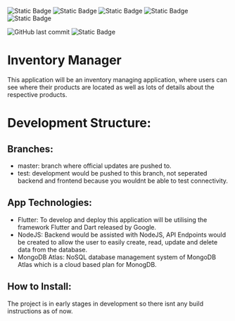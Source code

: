 ![Static Badge](https://img.shields.io/badge/build-macos-green) ![Static Badge](https://img.shields.io/badge/build-windows-yellow) ![Static Badge](https://img.shields.io/badge/build-ios-yellow) ![Static Badge](https://img.shields.io/badge/build-android-yellow) ![Static Badge](https://img.shields.io/badge/build-web-yellow)





![GitHub last commit](https://img.shields.io/github/last-commit/mwilko/Mobile_Health_App) ![Static Badge](https://img.shields.io/badge/status-development-yellow)
# Inventory Manager

This application will be an inventory managing application, where users can see where their products are located as well as lots of details about the respective products.

# Development Structure:
## Branches:
- master: branch where official updates are pushed to.
- test: development would be pushed to this branch, not seperated backend and frontend because you wouldnt be able to test connectivity.

## App Technologies:
- Flutter: To develop and deploy this application will be utilising the framework Flutter and Dart released by Google.
- NodeJS: Backend would be assisted with NodeJS, API Endpoints would be created to allow the user to easily create, read, update and delete data from the database.
- MongoDB Atlas: NoSQL database management system of MongoDB Atlas which is a cloud based plan for MonogDB.

## How to Install:

The project is in early stages in development so there isnt any build instructions as of now.
